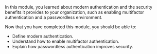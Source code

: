In this module, you learned about modern authentication and the security benefits it provides to your organization, such as enabling multifactor authentication and a passwordless environment.

Now that you have completed this module, you should be able to:

- Define modern authentication.
- Understand how to enable multifactor authentication.
- Explain how passwordless authentication improves security.
